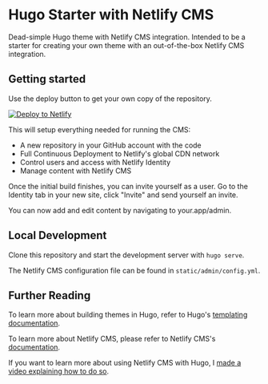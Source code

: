 # Hugo Starter with Netlify CMS

Dead-simple Hugo theme with Netlify CMS integration. Intended to be a starter for creating your own theme with an out-of-the-box Netlify CMS integration.

## Getting started

Use the deploy button to get your own copy of the repository.

[![Deploy to Netlify](https://www.netlify.com/img/deploy/button.svg)](https://app.netlify.com/start/deploy?repository=https://github.com/ericmurphyxyz/hugo-starter-netlify-cms&stack=cms)

This will setup everything needed for running the CMS:

* A new repository in your GitHub account with the code
* Full Continuous Deployment to Netlify's global CDN network
* Control users and access with Netlify Identity
* Manage content with Netlify CMS

Once the initial build finishes, you can invite yourself as a user. Go to the Identity tab in your new site, click "Invite" and send yourself an invite.

You can now add and edit content by navigating to your.app/admin.

## Local Development

Clone this repository and start the development server with `hugo serve`.

The Netlify CMS configuration file can be found in `static/admin/config.yml`.

## Further Reading

To learn more about building themes in Hugo, refer to Hugo's [templating documentation](https://gohugo.io/templates/).

To learn more about Netlify CMS, please refer to Netlify CMS's [documentation](https://www.netlifycms.org/docs/intro/).

If you want to learn more about using Netlify CMS with Hugo, I [made a video explaining how to do so](https://www.youtube.com/watch?v=ZyIiY2m7OpY).
